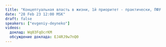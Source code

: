 ```yaml
---
title: "Концептуальная власть в жизни, 1й приоритет - практически, ПФУ в жизни, имитационно-провокационная деятельность в жизни, собор - практически, концептуальная методика решения проблем, ИНВОУ - где оно в жизни"
date: "28 Feb 23 12:00 MSK"
draft: false
speakers: ["evgeniy-deyneko"]
videos:
  доклад: Wq03FqOcrKM
  обсуждение доклада: EJ4RJ9w7nQ0
---
```


